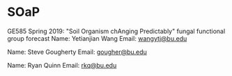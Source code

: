 # SOaP
GE585 Spring 2019: "Soil Organism chAnging Predictably" fungal functional group forecast
Name: Yetianjian Wang
Email: wangytj@bu.edu

Name: Steve Gougherty
Email: gougher@bu.edu

Name: Ryan Quinn 
Email: rkq@bu.edu 